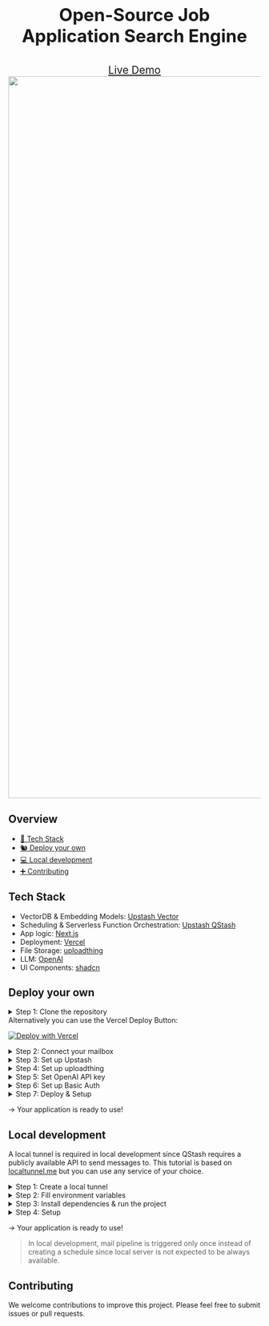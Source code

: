 <p align="center" size="20" style="font-size:2.5em; font-weight: bold;">Open-Source Job Application Search Engine</p>
<div align="center"><a style="font-size:1.5em;" href="https://purple-squirrel-demo.vercel.app/">Live Demo</a></div>
<div align="center"><img width="1440" alt="purple-squirrel" src="https://github.com/user-attachments/assets/320533b0-52a7-4903-a350-3095ad47b2a2"></div>

## Overview
- [🥞 Tech Stack](#tech-stack)
- [🐿️ Deploy your own](#deploy-your-own)
- [💻 Local development](#local-development)
- [➕ Contributing](#contributing)

## Tech Stack
- VectorDB & Embedding Models: [Upstash Vector](https://upstash.com)
- Scheduling & Serverless Function Orchestration: [Upstash QStash](https://upstash.com)
- App logic: [Next.js](https://nextjs.org)
- Deployment: [Vercel](https://vercel.com)
- File Storage: [uploadthing](https://uploadthing.com)
- LLM: [OpenAI](https://openai.com)
- UI Components: [shadcn](https://ui.shadcn.com/)

## Deploy your own
<details>
  <summary>Step 1: Clone the repository</summary>

  1. Clone the repository:
      ```bash
      git clone https://github.com/upstash/purple-squirrel.git
      cd purple-squirrel
      ```
  2. Create a `.env` file in the root directory, and copy the contents of `.env.local.example` into it.
  3. Fill the environment variables as described in the next steps.
</details>
Alternatively you can use the Vercel Deploy Button:<br/>

[![Deploy with Vercel](https://vercel.com/button)](https://vercel.com/new/clone?repository-url=https%3A%2F%2Fgithub.com%2Fupstash%2Fpurple-squirrel&env=UPSTASH_VECTOR_REST_URL,UPSTASH_VECTOR_REST_TOKEN,QSTASH_URL,QSTASH_TOKEN,IMAP_USERNAME,IMAP_PASSWORD,IMAP_HOST,IMAP_PORT,UPLOADTHING_TOKEN,OPENAI_API_KEY,NEXT_PUBLIC_URL,BASIC_AUTH_ENABLED,BASIC_AUTH_USERNAME,BASIC_AUTH_PASSWORD)

<details>
  <summary>Step 2: Connect your mailbox</summary>

  **Note:** This tutorial will be based on Gmail, but you can set up an IMAP connection with any other provider. We recommend creating a separate email like ps@company.com and forwarding job mails there. You can also create a folder like JOBS and configure the application to read from that folder in the setup step.
  1. Complete the following steps described in [this tutorial](https://support.google.com/a/answer/9003945#less_secure&zippy=%2Cstep-turn-on-less-secure-apps%2Cstep-create-and-use-app-passwords%2Cstep-turn-on-imap-in-gmail).
     * [Step 1: Turn on Less secure apps](https://support.google.com/a/answer/9003945#less_secure&zippy=%2Cstep-turn-on-less-secure-apps)
     * [Step 2: Create and use App Passwords](https://support.google.com/a/answer/9003945#app_passwords&zippy=%2Cstep-create-and-use-app-passwords)
     * [Step 3: Turn on IMAP in Gmail](https://support.google.com/a/answer/9003945#imap_gmail&zippy=%2Cstep-turn-on-imap-in-gmail)
  2. Fill the following environment variables in your `.env` file:
     * IMAP_USERNAME: Your mail address
     * IMAP_PASSWORD: App Password you generated
     * IMAP_HOST: imap.gmail.com
     * IMAP_PORT: 993
</details>

<details>
  <summary>Step 3: Set up Upstash</summary>

  1. Open an Upstash account.
  2. Switch to [Vector tab in Console](https://console.upstash.com/vector).
  3. Click Create Index.
  4. Think of a name and select a region close to your users, Embedding Model, Dimensions and Metric should be set like below.<br/>
  ![create-index](https://github.com/user-attachments/assets/9029637a-5dd5-4b4a-b800-9c9332332d42)
  5. Click Next -> Click Create.
  6. Fill the following environment variables in your `.env` file, which can be found and copied in your index page:
      * UPSTASH_VECTOR_REST_URL: Your endpoint
      * UPSTASH_VECTOR_REST_TOKEN<br/>
      ![env-index](https://github.com/user-attachments/assets/71a1f771-a3f5-4fcb-8e9d-4fcf871119a9)
  7. Switch to [QStash tab in Console](https://console.upstash.com/qstash)
  8. Fill the following environment variables in your `.env` file, which can be found and copied in your QStash page:
      * QSTASH_URL
      * QSTASH_TOKEN<br/>
      ![env-qstash](https://github.com/user-attachments/assets/64a30afa-3f69-46d0-85e8-98bb9b7c6c7b)
  > QStash free plan has a limit of 500 messages per day. This will limit your mail pipeline to approximately 200 applicants per day. We recommend upgrading to the pay as you go plan. See [QStash Pricing](https://upstash.com/pricing/qstash) for more information.


</details>

<details>
  <summary>Step 4: Set up uploadthing</summary>

  1. Sign in to uploadthing.
  2. Click Create a new app.
  3. Think of a name and select an app default region close to your users.<br/>
  ![create-uploadthing](https://github.com/user-attachments/assets/c77bdc2c-8925-4559-8686-dbbfe821a679)
  4. Fill the following environment variables in your `.env` file, which can be found and copied in the API Keys tab:
     * UPLOADTHING_TOKEN<br/>
     ![env-uploadthing](https://github.com/user-attachments/assets/4b23ca2d-4d33-444f-ad48-5eeca0cd3209)


</details>

<details>
  <summary>Step 5: Set OpenAI API key</summary>

  1. Go to [OpenAI Platform -> API keys](https://platform.openai.com/api-keys) and login to your account.
  2. Click Create new secret key.
  3. Enter a name and click Create secret key.<br/>
  ![openai-key](https://github.com/user-attachments/assets/eb8860cc-b729-4404-88be-5af514505fcd)
  4. Don't forget to copy and save your key. Fill the following environment variable in your `.env` file:
     * OPENAI_API_KEY
</details>

<details>
  <summary>Step 6: Set up Basic Auth</summary>

  1. Decide if you want Basic Auth in your application, and set the following environment variable in your `.env` file:<br/>
    BASIC_AUTH_ENABLED=true<br/>
    or<br/>
    BASIC_AUTH_ENABLED=false<br/>
  2. If you want Basic Auth, fill the following environment variables in your `.env` file:
      * BASIC_AUTH_USERNAME
      * BASIC_AUTH_PASSWORD
  
</details>

<details>
  <summary>Step 7: Deploy & Setup</summary>

  1. Deploy your application to Vercel with the following command:
      ```bash
      vercel
      ```
  2. Go to your project at [Vercel Dashboard](https://vercel.com/) for the next steps.
  3. Learn the Production Domain of your application from the Project tab.<br/>
  ![domain](https://github.com/user-attachments/assets/457b4e87-5622-4472-97eb-ec0cfead6043)
  4. Go to Settings -> Environment Variables, copy and paste your `.env` file.
  5. Fill the following environment variable with the Production Domain (Not the Deployment URL) of your application:
      * NEXT_PUBLIC_URL: Production Domain of your application (e.g. https://your-app.vercel.app)
  6. Go to the Deployments tab and redeploy your application.<br/>
  ![redeploy](https://github.com/user-attachments/assets/53710764-26c0-4963-8b01-12e60b215da3)
  7. Visit `https://your-app.vercel.app/setup` to set up your application.<br/>
  <img width="1440" alt="setup" src="https://github.com/user-attachments/assets/9164f6b6-ee83-4971-ac56-777ac4b34bf5">

</details>

→ Your application is ready to use!

## Local development
A local tunnel is required in local development since QStash requires a publicly available API to send messages to. This tutorial is based on [localtunnel.me](https://github.com/localtunnel/localtunnel) but you can use any service of your choice.
<details>
  <summary>Step 1: Create a local tunnel</summary>

  ```bash
  npx localtunnel --port 3000
  ```
</details>

<details>
  <summary>Step 2: Fill environment variables</summary>

  Copy the output URL and fill the following environment variable in `.env.local`

  ```bash
  LOCAL_TUNNEL_URL=<YOUR_URL>
  ```

  Fill the rest of the environment variables in `.env.local` as described in the [Deploy your own](#deploy-your-own) section.

</details>

<details>
  <summary>Step 3: Install dependencies & run the project</summary>

  ```bash
  npm install
  npm run dev
  ```
</details>

<details>
  <summary>Step 4: Setup</summary>

  1. Visit `http://localhost:3000/setup` to set up your application.<br/>
  <img width="1440" alt="setup" src="https://github.com/user-attachments/assets/9164f6b6-ee83-4971-ac56-777ac4b34bf5">
</details>

→ Your application is ready to use!


> In local development, mail pipeline is triggered only once instead of creating a schedule since local server is not expected to be always available.

## Contributing

We welcome contributions to improve this project. Please feel free to submit issues or pull requests.
